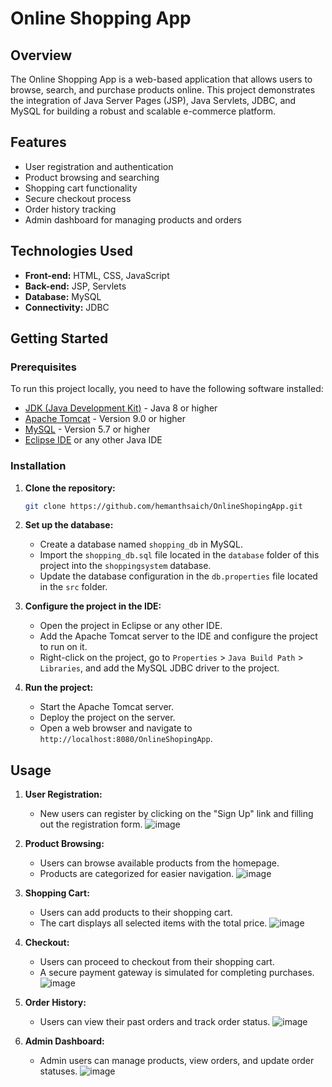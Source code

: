 
# Online Shopping App

## Overview

The Online Shopping App is a web-based application that allows users to browse, search, and purchase products online. This project demonstrates the integration of Java Server Pages (JSP), Java Servlets, JDBC, and MySQL for building a robust and scalable e-commerce platform.

## Features

- User registration and authentication
- Product browsing and searching
- Shopping cart functionality
- Secure checkout process
- Order history tracking
- Admin dashboard for managing products and orders

## Technologies Used

- **Front-end:** HTML, CSS, JavaScript
- **Back-end:** JSP, Servlets
- **Database:** MySQL
- **Connectivity:** JDBC

## Getting Started

### Prerequisites

To run this project locally, you need to have the following software installed:

- [JDK (Java Development Kit)](https://www.oracle.com/java/technologies/javase-jdk11-downloads.html) - Java 8 or higher
- [Apache Tomcat](https://tomcat.apache.org/download-90.cgi) - Version 9.0 or higher
- [MySQL](https://www.mysql.com/downloads/) - Version 5.7 or higher
- [Eclipse IDE](https://www.eclipse.org/downloads/) or any other Java IDE

### Installation

1. **Clone the repository:**

   ```bash
   git clone https://github.com/hemanthsaich/OnlineShopingApp.git
   ```

2. **Set up the database:**

   - Create a database named `shopping_db` in MySQL.
   - Import the `shopping_db.sql` file located in the `database` folder of this project into the `shoppingsystem` database.
   - Update the database configuration in the `db.properties` file located in the `src` folder.

3. **Configure the project in the IDE:**

   - Open the project in Eclipse or any other IDE.
   - Add the Apache Tomcat server to the IDE and configure the project to run on it.
   - Right-click on the project, go to `Properties` > `Java Build Path` > `Libraries`, and add the MySQL JDBC driver to the project.

4. **Run the project:**

   - Start the Apache Tomcat server.
   - Deploy the project on the server.
   - Open a web browser and navigate to `http://localhost:8080/OnlineShopingApp`.

## Usage

1. **User Registration:**
   - New users can register by clicking on the "Sign Up" link and filling out the registration form.
     ![image](https://github.com/user-attachments/assets/61d0d362-0c13-4d7b-82ff-82d1c2351bd9)

2. **Product Browsing:**
   - Users can browse available products from the homepage.
   - Products are categorized for easier navigation.
   ![image](https://github.com/user-attachments/assets/439f12d6-4d92-41e9-962a-9c844f63b10c)

3. **Shopping Cart:**
   - Users can add products to their shopping cart.
   - The cart displays all selected items with the total price.
  ![image](https://github.com/user-attachments/assets/11745b56-5750-4672-aaee-332fcb44af3b)

4. **Checkout:**
   - Users can proceed to checkout from their shopping cart.
   - A secure payment gateway is simulated for completing purchases.
  ![image](https://github.com/user-attachments/assets/4a63be6f-be8b-496f-8243-78adb03c8b72)

5. **Order History:**
   - Users can view their past orders and track order status.
  ![image](https://github.com/user-attachments/assets/349595be-7933-4c41-816e-00ddc9af36ce)

6. **Admin Dashboard:**
   - Admin users can manage products, view orders, and update order statuses.
![image](https://github.com/user-attachments/assets/1cb9101e-9822-4d9a-af87-777b8d5f1d90)
